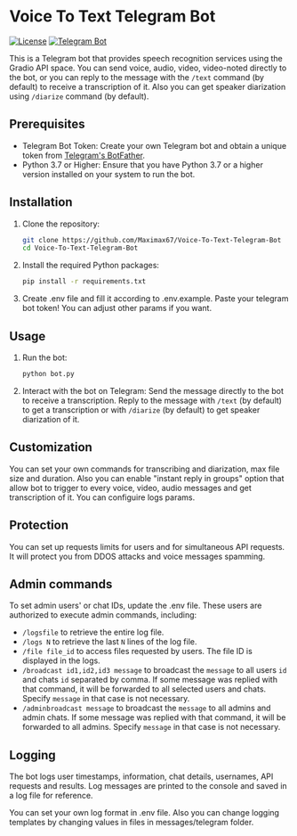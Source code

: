# Voice To Text Telegram Bot

[![License](https://img.shields.io/github/license/Maximax67/Voice-To-Text-Telegram-Bot)](https://github.com/Maximax67/Voice-To-Text-Telegram-Bot/blob/main/LICENSE)
[![Telegram Bot](https://img.shields.io/badge/Telegram-Voice%20To%20Text%20Bot-blue.svg?logo=telegram)](https://t.me/maximax_voice_bot)

This is a Telegram bot that provides speech recognition services using the Gradio API space. You can send voice, audio, video, video-noted directly to the bot, or you can reply to the message with the `/text` command (by default) to receive a transcription of it. Also you can get speaker diarization using `/diarize` command (by default).

## Prerequisites

- Telegram Bot Token: Create your own Telegram bot and obtain a unique token from [Telegram's BotFather](https://core.telegram.org/bots#how-do-i-create-a-bot).
- Python 3.7 or Higher: Ensure that you have Python 3.7 or a higher version installed on your system to run the bot.

## Installation

1. Clone the repository:

   ```bash
   git clone https://github.com/Maximax67/Voice-To-Text-Telegram-Bot
   cd Voice-To-Text-Telegram-Bot
   ```

2. Install the required Python packages:

    ```bash
    pip install -r requirements.txt
    ```

3. Create .env file and fill it according to .env.example. Paste your telegram bot token! You can adjust other params if you want.

## Usage

1. Run the bot:

    ```bash
    python bot.py
    ```

2. Interact with the bot on Telegram: Send the message directly to the bot to receive a transcription. Reply to the message with `/text` (by default) to get a transcription or with `/diarize` (by default) to get speaker diarization of it.

## Customization

You can set your own commands for transcribing and diarization, max file size and duration. Also you can enable "instant reply in groups" option that allow bot to trigger to every voice, video, audio messages and get transcription of it. You can configuire logs params.

## Protection

You can set up requests limits for users and for simultaneous API requests. It will protect you from DDOS attacks and voice messages spamming.

## Admin commands

To set admin users' or chat IDs, update the .env file. These users are authorized to execute admin commands, including:
* `/logsfile` to retrieve the entire log file.
* `/logs N` to retrieve the last `N` lines of the log file.
* `/file file_id` to access files requested by users. The file ID is displayed in the logs.
* `/broadcast id1,id2,id3 message` to broadcast the `message` to all users `id` and chats `id` separated by comma. If some message was replied with that command, it will be forwarded to all selected users and chats. Specify `message` in that case is not necessary.
* `/adminbroadcast message` to broadcast the `message` to all admins and admin chats. If some message was replied with that command, it will be forwarded to all admins. Specify `message` in that case is not necessary.

## Logging

The bot logs user timestamps, information, chat details, usernames, API requests and results. Log messages are printed to the console and saved in a log file for reference.

You can set your own log format in .env file. Also you can change logging templates by changing values in files in messages/telegram folder.
